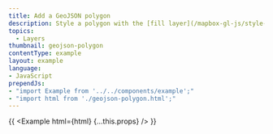 ```yaml
---
title: Add a GeoJSON polygon
description: Style a polygon with the [fill layer](/mapbox-gl-js/style-spec#layers-fill) type.
topics:
  - Layers
thumbnail: geojson-polygon
contentType: example
layout: example
language:
- JavaScript
prependJs:
- "import Example from '../../components/example';"
- "import html from './geojson-polygon.html';"
---
```


{{ <Example html={html} {...this.props} /> }}
